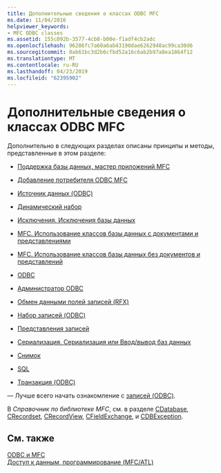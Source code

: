 ```yaml
---
title: Дополнительные сведения о классах ODBC MFC
ms.date: 11/04/2016
helpviewer_keywords:
- MFC ODBC classes
ms.assetid: 155c092b-3577-4cb8-b00e-f1adf4cb2adc
ms.openlocfilehash: 96286fc7a60a6ab43190dae6262948ac99ca30d6
ms.sourcegitcommit: 0ab61bc3d2b6cfbd52a16c6ab2b97a8ea1864f12
ms.translationtype: MT
ms.contentlocale: ru-RU
ms.lasthandoff: 04/23/2019
ms.locfileid: "62395902"
---
```

# <a name="further-reading-about-the-mfc-odbc-classes"></a>Дополнительные сведения о классах ODBC MFC

Дополнительно в следующих разделах описаны принципы и методы, представленные в этом разделе:

- [Поддержка базы данных, мастер приложений MFC](../../mfc/reference/database-support-mfc-application-wizard.md)

- [Добавление потребителя ODBC MFC](../../mfc/reference/adding-an-mfc-odbc-consumer.md)

- [Источник данных (ODBC)](../../data/odbc/data-source-odbc.md)

- [Динамический набор](../../data/odbc/dynaset.md)

- [Исключения. Исключения базы данных](../../mfc/exceptions-database-exceptions.md)

- [MFC. Использование классов базы данных с документами и представлениями](../../data/mfc-using-database-classes-with-documents-and-views.md)

- [MFC. Использование классов базы данных без документов и представлений](../../data/mfc-using-database-classes-without-documents-and-views.md)

- [ODBC](../../data/odbc/odbc-basics.md)

- [Администратор ODBC](../../data/odbc/odbc-administrator.md)

- [Обмен данными полей записей (RFX)](../../data/odbc/record-field-exchange-rfx.md)

- [Набор записей (ODBC)](../../data/odbc/recordset-odbc.md)

- [Представления записей](../../data/record-views-mfc-data-access.md)

- [Сериализация. Сериализация или Ввод/вывод баз данных](../../mfc/serialization-serialization-vs-database-input-output.md)

- [Снимок](../../data/odbc/snapshot.md)

- [SQL](../../data/odbc/sql.md)

- [Транзакция (ODBC)](../../data/odbc/transaction-odbc.md)

— Лучше всего начать ознакомление с [записей (ODBC)](../../data/odbc/recordset-odbc.md).

В *Справочник по библиотеке MFC*, см. в разделе [CDatabase](../../mfc/reference/cdatabase-class.md), [CRecordset](../../mfc/reference/crecordset-class.md), [CRecordView](../../mfc/reference/crecordview-class.md), [CFieldExchange](../../mfc/reference/cfieldexchange-class.md), и [CDBException](../../mfc/reference/cdbexception-class.md).

## <a name="see-also"></a>См. также

[ODBC и MFC](../../data/odbc/odbc-and-mfc.md)<br/>
[Доступ к данным, программирование (MFC/ATL)](../../data/data-access-programming-mfc-atl.md)